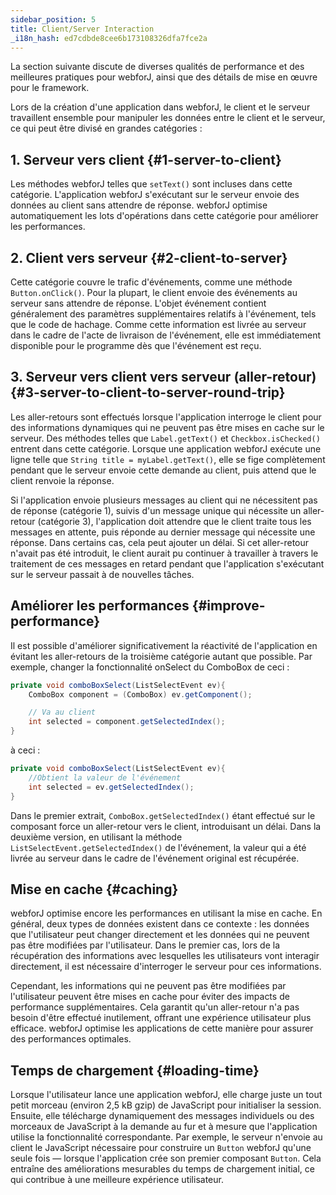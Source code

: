 ```yaml
---
sidebar_position: 5
title: Client/Server Interaction
_i18n_hash: ed7cdbde8cee6b173108326dfa7fce2a
---
```

La section suivante discute de diverses qualités de performance et des meilleures pratiques pour webforJ, ainsi que des détails de mise en œuvre pour le framework.

Lors de la création d'une application dans webforJ, le client et le serveur travaillent ensemble pour manipuler les données entre le client et le serveur, ce qui peut être divisé en grandes catégories :

## 1. Serveur vers client {#1-server-to-client}

Les méthodes webforJ telles que `setText()` sont incluses dans cette catégorie. L'application webforJ s'exécutant sur le serveur envoie des données au client sans attendre de réponse. webforJ optimise automatiquement les lots d'opérations dans cette catégorie pour améliorer les performances.

## 2. Client vers serveur {#2-client-to-server}

Cette catégorie couvre le trafic d'événements, comme une méthode `Button.onClick()`. Pour la plupart, le client envoie des événements au serveur sans attendre de réponse. L'objet événement contient généralement des paramètres supplémentaires relatifs à l'événement, tels que le code de hachage. Comme cette information est livrée au serveur dans le cadre de l'acte de livraison de l'événement, elle est immédiatement disponible pour le programme dès que l'événement est reçu.

## 3. Serveur vers client vers serveur (aller-retour) {#3-server-to-client-to-server-round-trip}

Les aller-retours sont effectués lorsque l'application interroge le client pour des informations dynamiques qui ne peuvent pas être mises en cache sur le serveur. Des méthodes telles que `Label.getText()` et `Checkbox.isChecked()` entrent dans cette catégorie. Lorsque une application webforJ exécute une ligne telle que `String title = myLabel.getText()`, elle se fige complètement pendant que le serveur envoie cette demande au client, puis attend que le client renvoie la réponse.

Si l'application envoie plusieurs messages au client qui ne nécessitent pas de réponse (catégorie 1), suivis d'un message unique qui nécessite un aller-retour (catégorie 3), l'application doit attendre que le client traite tous les messages en attente, puis réponde au dernier message qui nécessite une réponse. Dans certains cas, cela peut ajouter un délai. Si cet aller-retour n'avait pas été introduit, le client aurait pu continuer à travailler à travers le traitement de ces messages en retard pendant que l'application s'exécutant sur le serveur passait à de nouvelles tâches.

## Améliorer les performances {#improve-performance}

Il est possible d'améliorer significativement la réactivité de l'application en évitant les aller-retours de la troisième catégorie autant que possible. Par exemple, changer la fonctionnalité onSelect du ComboBox de ceci :

```java
private void comboBoxSelect(ListSelectEvent ev){
    ComboBox component = (ComboBox) ev.getComponent();

    // Va au client
    int selected = component.getSelectedIndex();
}
```

à ceci :

```java
private void comboBoxSelect(ListSelectEvent ev){
    //Obtient la valeur de l'événement
    int selected = ev.getSelectedIndex();
}
```

Dans le premier extrait, `ComboBox.getSelectedIndex()` étant effectué sur le composant force un aller-retour vers le client, introduisant un délai. Dans la deuxième version, en utilisant la méthode `ListSelectEvent.getSelectedIndex()` de l'événement, la valeur qui a été livrée au serveur dans le cadre de l'événement original est récupérée.

## Mise en cache {#caching}

webforJ optimise encore les performances en utilisant la mise en cache. En général, deux types de données existent dans ce contexte : les données que l'utilisateur peut changer directement et les données qui ne peuvent pas être modifiées par l'utilisateur. Dans le premier cas, lors de la récupération des informations avec lesquelles les utilisateurs vont interagir directement, il est nécessaire d'interroger le serveur pour ces informations.

Cependant, les informations qui ne peuvent pas être modifiées par l'utilisateur peuvent être mises en cache pour éviter des impacts de performance supplémentaires. Cela garantit qu'un aller-retour n'a pas besoin d'être effectué inutilement, offrant une expérience utilisateur plus efficace. webforJ optimise les applications de cette manière pour assurer des performances optimales.

## Temps de chargement {#loading-time}

Lorsque l'utilisateur lance une application webforJ, elle charge juste un tout petit morceau (environ 2,5 kB gzip) de JavaScript pour initialiser la session. Ensuite, elle télécharge dynamiquement des messages individuels ou des morceaux de JavaScript à la demande au fur et à mesure que l'application utilise la fonctionnalité correspondante. Par exemple, le serveur n'envoie au client le JavaScript nécessaire pour construire un `Button` webforJ qu'une seule fois — lorsque l'application crée son premier composant `Button`. Cela entraîne des améliorations mesurables du temps de chargement initial, ce qui contribue à une meilleure expérience utilisateur.
